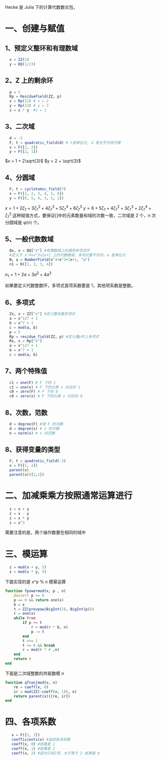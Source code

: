 Hecke 是 Julia 下的计算代数数论包， 
# 一、创建与赋值
## 1、预定义整环和有理数域
```Julia
  x = ZZ(2)
  y = QQ(1//3)
```
## 2、Z 上的剩余环
```Julia
  p = 5
  Rp = ResidueField(ZZ, p)
  x = Rp(12) # x = 2
  y = Rp(13) # y = 3
  z = x * y  #z = 1
```
## 3、二次域
```Julia
  d = -3
  F, t = quadratic_field(d) # t是单位元, d 是无平方因子数
  x = F([1, 2])
  y = F([2, 1])
```
  $x = 1 + 2\sqrt{3}$
  $y = 2 + \sqrt{3}$
## 4、分圆域
```Julia
  F, t = cyclotomic_field(7)
  x = F([1, 2, 3, 4, 5, 6]) 
  y = F([6, 5, 4, 3, 2, 1])
```
  $x = 1 + 2\zeta_7 + 3\zeta_7^2 + 4\zeta_7^3 + 5\zeta_7^4 +   6\zeta_7^5$
  $y = 6 + 5\zeta_7 + 4\zeta_7^2 + 3\zeta_7^3 + 2\zeta_7^4 + \zeta_7^5$
  这种赋值方式，要保证[]中的元素数量和域的次数一致，二次域是 2 个，n 次分圆域是 φ(n) 个。
## 5、一般代数数域
```Julia
  Qx, x = QQ["x"] #有理数域上的通用多项式环
  #定义于 x^4+x^3+2x+1 上的代数数域，多项式要不可约，a 是单位元
  N, a = NumberField(x^4+x^3+2x+1, "a") 
  n1 = N([1, 2, 3, 4])
```  
  $n_1 = 1 + 2a + 3a^2 + 4a^3$

  如果要定义代数整数环，多项式首项系数要是 1，其他项系数是整数。
## 6、多项式
```Julia
  Zx, x = ZZ["x"] #定义整系数多项式
  a = x^127 + 1
  b = x^7 + 1
  c = mod(a, b)
  p = 5
  Rp = residue_field(ZZ, p) #定义模p环上多项式
  Rx, x = Rp["x"]
  a = x^127 + 1
  b = x^7 + 1
  c = mod(a, b)
```  
## 7、两个特殊值
```Julia
  c1 = one(F) # F 下的 1
  c1 = one(x) # F 下的元素 x 对应的 1
  c0 = zero(F) # F 下的 0
  c0 = zero(x) # F 下的元素 x 对应的 0
```  
## 8、次数，范数
```Julia
  d = degree(F) #域 F 的次数 
  d = degree(x) # x 的次数
  n = norm(x) # x 的范数
```
## 8、获得变量的类型
```Julia
  F, t = quadratic_field(-3)
  x = F([1, 2])
  parent(x)
  parent(x)([1,1])
```
# 二、加减乘乘方按照通常运算进行
```Julia
  z = x + y
  z = x - y
  z = x * y
  z = x^3
```
  需要注意的是，两个操作数要在相同的域中
# 三、模运算
```Julia
  z = mod(x + y, 5)
  z = mod(x * y, 5)
```
下面实现的是 x^p % n 模幂运算
```Julia
function fpowermod(x, p , n)
    @assert p >= 0
    p == 0 && return one(x)
    b = x
    t = ZZ(prevpow(BigInt(2), BigInt(p)))
    r = one(x)
    while true
        if p >= t
            r = mod(r * b, n)
            p -= t
        end
        t >>= 1
        t <= 0 && break
        r = mod(r * r ,n)
    end
    return r
end
```
下面是二次域整数的共轭数模 n
```Julia
function qfconjmod(x, n)
    re = coeff(x, 0)
    ir = mod(ZZ(-coeff(x, 1)), n)
    return parent(x)([re, ir])
end
```

# 四、各项系数
```Julia
   x = F([1, 2])
   coefficients(x) #返回各项系数
   coeff(x, 0) #结果是 1
   coeff(x, 1) #结果是 2
   coeff(x, 2) #因为只有2项，大于等于 2 结果是 0
```


